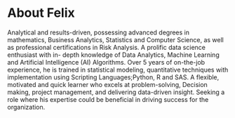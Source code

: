 # About Felix 
Analytical and results-driven, possessing advanced degrees in mathematics, Business Analytics, Statistics and Computer Science, as well as professional 
certifications in Risk Analysis. A prolific data science enthusiast with in- depth knowledge of Data Analytics, Machine Learning and Artificial Intelligence 
(AI) Algorithms. Over 5 years of on-the-job experience, he is trained in statistical modeling, quantitative techniques with implementation using Scripting 
Languages;Python, R and SAS. A flexible, motivated and quick learner who excels at problem-solving, Decision making, project management, and 
delivering data-driven insight. Seeking a role where his expertise could be beneficial in driving success for the organization.

